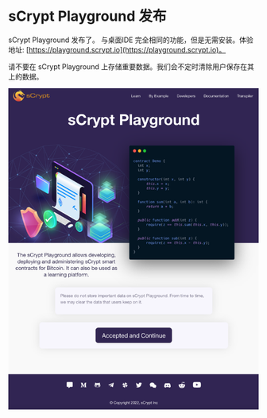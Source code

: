 
# sCrypt Playground 发布

sCrypt Playground 发布了。 与桌面IDE 完全相同的功能，但是无需安装。体验地址: [https://playground.scrypt.io](https://playground.scrypt.io)。

请不要在 sCrypt Playground 上存储重要数据。我们会不定时清除用户保存在其上的数据。

![](./1.png)
